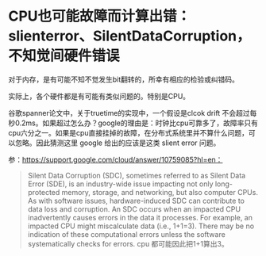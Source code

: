# CPU也可能故障而计算出错：slienterror、SilentDataCorruption，不知觉间硬件错误

对于内存，是有可能不知不觉发生bit翻转的，所幸有相应的检验或纠错码。

实际上，各个硬件都是有可能有类似问题的。特别是CPU。

谷歌spanner论文中，关于truetime的实现中，一个假设是clcok drift 不会超过每秒0.2ms。如果超过怎么办？google的理由是：时钟比cpu可靠多了，故障率只有cpu六分之一。如果是cpu直接挂掉的故障，在分布式系统里并不算什么问题，可以忽略。因此猜测这里 google 给出的应该是这类 slient error 问题。

参：https://support.google.com/cloud/answer/10759085?hl=en：
> Silent Data Corruption (SDC), sometimes referred to as Silent Data Error (SDE), is an industry-wide issue impacting not only long-protected memory, 
> storage, and networking, but also computer CPUs. As with software issues, hardware-induced SDC can contribute to data loss and corruption. An SDC 
> occurs when an impacted CPU inadvertently causes errors in the data it processes. For example, an impacted CPU might miscalculate data (i.e., 1+1=3). 
> There may be no indication of these computational errors unless the software systematically checks for errors.
cpu 都可能因此把1+1算出3。
